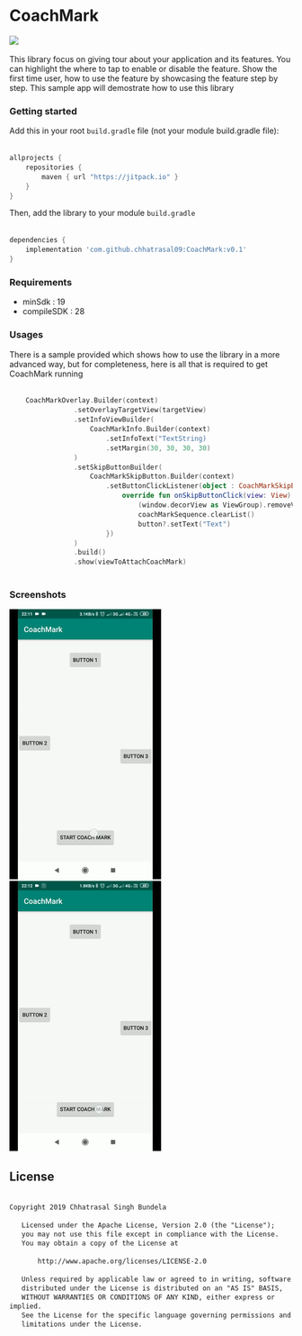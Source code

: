 # CoachMark
[![](https://jitpack.io/v/chhatrasal09/CoachMark.svg)](https://jitpack.io/#chhatrasal09/CoachMark)

This library focus on giving tour about your application and its features. You can highlight the where to tap to enable or disable the feature. Show the first time user, how to use the feature by showcasing the feature step by step. This sample app will demostrate how to use this library

### Getting started

Add this in your root `build.gradle` file (not your module build.gradle file):
```gradle

allprojects {
	repositories {
        maven { url "https://jitpack.io" }
    }
}

```
Then, add the library to your module `build.gradle`
```gradle

dependencies {
    implementation 'com.github.chhatrasal09:CoachMark:v0.1'
}

```

### Requirements
<ul>
<li>minSdk : 19</li>
<li>compileSDK : 28</li>
</ul>

### Usages
There is a sample provided which shows how to use the library in a more advanced way, but for completeness, here is all that is required to get CoachMark running

```kotlin

    CoachMarkOverlay.Builder(context)
                .setOverlayTargetView(targetView)
                .setInfoViewBuilder(
                    CoachMarkInfo.Builder(context)
                        .setInfoText("TextString)
                        .setMargin(30, 30, 30, 30)
                )
                .setSkipButtonBuilder(
                    CoachMarkSkipButton.Builder(context)
                        .setButtonClickListener(object : CoachMarkSkipButton.ButtonClickListener {
                            override fun onSkipButtonClick(view: View) {
                                (window.decorView as ViewGroup).removeView(view)
                                coachMarkSequence.clearList()
                                button?.setText("Text")
                        })
                )
                .build()
                .show(viewToAttachCoachMark)
                
```


### Screenshots
![](/screenshots/view-1.gif) ![](/screenshots/view-2.gif)

## License
```licence

Copyright 2019 Chhatrasal Singh Bundela

   Licensed under the Apache License, Version 2.0 (the "License");
   you may not use this file except in compliance with the License.
   You may obtain a copy of the License at

       http://www.apache.org/licenses/LICENSE-2.0

   Unless required by applicable law or agreed to in writing, software
   distributed under the License is distributed on an "AS IS" BASIS,
   WITHOUT WARRANTIES OR CONDITIONS OF ANY KIND, either express or implied.
   See the License for the specific language governing permissions and
   limitations under the License.
   
```

